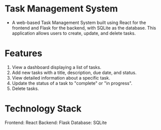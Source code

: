# Task Management System
- A web-based Task Management System built using React for the frontend and Flask for the backend, with SQLite as the database. This application allows users to create, update, and delete tasks.

# Features
1. View a dashboard displaying a list of tasks.
2. Add new tasks with a title, description, due date, and status.
3. View detailed information about a specific task.
4. Update the status of a task to "complete" or "in progress".
5. Delete tasks.
# Technology Stack

Frontend: React
Backend: Flask
Database: SQLite